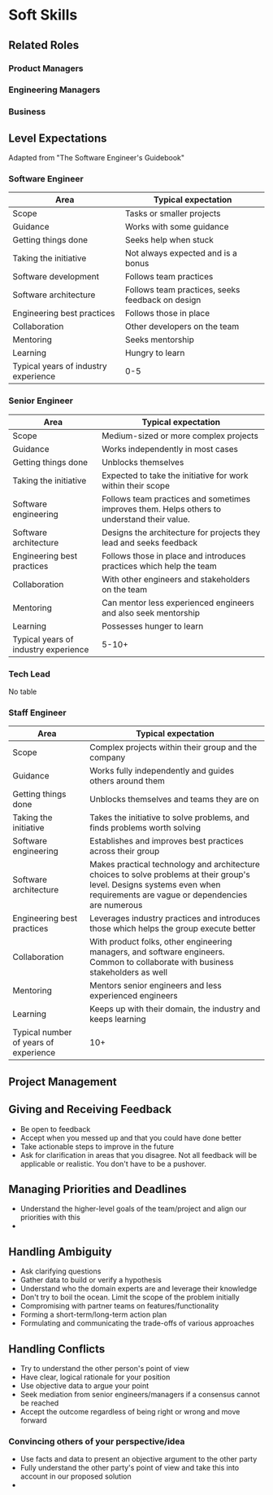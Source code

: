 # Soft Skills

## Related Roles

### Product Managers

### Engineering Managers

<!-- Reference: https://leaddev.com/hiring/what-engineering-manager-taking-step -->

<!-- Reference: https://www.youtube.com/watch?v=e57tjs0Vdg0 -->

### Business

## Level Expectations

Adapted from "The Software Engineer's Guidebook"

### Software Engineer

| Area | Typical expectation |
| ---- | ------------------- |
| Scope | Tasks or smaller projects |
| Guidance | Works with some guidance |
| Getting things done | Seeks help when stuck |
| Taking the initiative | Not always expected and is a bonus |
| Software development | Follows team practices |
| Software architecture | Follows team practices, seeks feedback on design |
| Engineering best practices | Follows those in place |
| Collaboration | Other developers on the team |
| Mentoring | Seeks mentorship |
| Learning | Hungry to learn |
| Typical years of industry experience | 0-5 |


### Senior Engineer

| Area | Typical expectation |
| ---- | ------------------- |
| Scope | Medium-sized or more complex projects |
| Guidance | Works independently in most cases |
| Getting things done | Unblocks themselves |
| Taking the initiative | Expected to take the initiative for work within their scope |
| Software engineering | Follows team practices and sometimes improves them. Helps others to understand their value. |
| Software architecture | Designs the architecture for projects they lead and seeks feedback |
| Engineering best practices | Follows those in place and introduces practices which help the team |
| Collaboration | With other engineers and stakeholders on the team |
| Mentoring | Can mentor less experienced engineers and also seek mentorship |
| Learning | Possesses hunger to learn |
| Typical years of industry experience | 5-10+ |

### Tech Lead

No table

### Staff Engineer

| Area | Typical expectation |
| ---- | ------------------- |
| Scope | Complex projects within their group and the company |
| Guidance | Works fully independently and guides others around them |
| Getting things done | Unblocks themselves and teams they are on |
| Taking the initiative | Takes the initiative to solve problems, and finds problems worth solving |
| Software engineering | Establishes and improves best practices across their group |
| Software architecture | Makes practical technology and architecture choices to solve problems at their group's level. Designs systems even when requirements are vague or dependencies are numerous |
| Engineering best practices | Leverages industry practices and introduces those which helps the group execute better |
| Collaboration | With product folks, other engineering managers, and software engineers. Common to collaborate with business stakeholders as well |
| Mentoring | Mentors senior engineers and less experienced engineers |
| Learning | Keeps up with their domain, the industry and keeps learning |
| Typical number of years of experience | 10+ |




## Project Management



## Giving and Receiving Feedback

- Be open to feedback
- Accept when you messed up and that you could have done better
- Take actionable steps to improve in the future
- Ask for clarification in areas that you disagree. Not all feedback will be applicable or realistic. You don't have to be a pushover.

## Managing Priorities and Deadlines

- Understand the higher-level goals of the team/project and align our priorities with this
- 


## Handling Ambiguity

- Ask clarifying questions
- Gather data to build or verify a hypothesis
- Understand who the domain experts are and leverage their knowledge
- Don't try to boil the ocean. Limit the scope of the problem initially
- Compromising with partner teams on features/functionality
- Forming a short-term/long-term action plan
- Formulating and communicating the trade-offs of various approaches


## Handling Conflicts

- Try to understand the other person's point of view
- Have clear, logical rationale for your position
- Use objective data to argue your point
- Seek mediation from senior engineers/managers if a consensus cannot be reached
- Accept the outcome regardless of being right or wrong and move forward

### Convincing others of your perspective/idea

- Use facts and data to present an objective argument to the other party
- Fully understand the other party's point of view and take this into account in our proposed solution
- 
